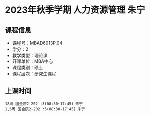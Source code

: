# 2023年秋季学期 人力资源管理 朱宁






## 课程信息

- 课程号：MBAD6013P.04
- 学分：2
- 教学类型：理论课
- 开课单位：MBA中心
- 课程类别：硕士
- 课程层次：研究生课程

## 上课时间

```
18周 国金院2-202 :3(08:30~17:45) 朱宁
1,6周 国金院2-202 :5(08:30~17:45) 朱宁
```

